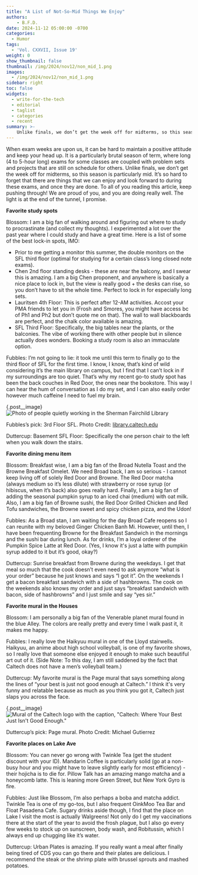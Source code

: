 ```yaml
---
title: "A List of Not-So-Mid Things We Enjoy"
authors:
    - B.F.D.
date: 2024-11-12 05:00:00 -0700
categories:
  - Humor
tags:
  - 'Vol. CXXVII, Issue 19'
weight: 0
show_thumbnail: false
thumbnail: /img/2024/nov12/non_mid_1.png
images:
  - /img/2024/nov12/non_mid_1.png
sidebar: right
toc: false
widgets:
  - write-for-the-tech
  - editorial
  - taglist
  - categories
  - recent
summary: >-
    Unlike finals, we don’t get the week off for midterms, so this season is particularly mid. To all of you reading this article, keep pushing through! We are proud of you, and you are doing really well. The light is at the end of the tunnel, I promise.
---
```


When exam weeks are upon us, it can be hard to maintain a positive attitude and keep your head up. It is a particularly brutal season of term, where long (4 to 5-hour long) exams for some classes are coupled with problem sets and projects that are still on schedule for others. Unlike finals, we don’t get the week off for midterms, so this season is particularly mid. It’s so hard to forget that there are things that we can enjoy and look forward to during these exams, and once they are done. To all of you reading this article, keep pushing through! We are proud of you, and you are doing really well. The light is at the end of the tunnel, I promise.

**Favorite study spots**

Blossom: I am a big fan of walking around and figuring out where to study to procrastinate (and collect my thoughts). I experimented a lot over the past year where I could study and have a great time. Here is a list of some of the best lock-in spots, IMO:

- Prior to me getting a monitor this summer, the double monitors on the SFL third floor (optimal for studying for a certain class’s long closed note exams).
- Chen 2nd floor standing desks - these are near the balcony, and I swear this is amazing. I am a big Chen proponent, and anywhere is basically a nice place to lock in, but the view is really good + the desks can rise, so you don’t have to sit the whole time. Perfect to lock in for especially long sets.
- Lauritsen 4th Floor: This is perfect after 12-AM activities. Accost your PMA friends to let you in (Frosh and Smores, you might have access bc of Ph1 and Ph2 but don’t quote me on that). The wall to wall blackboards are perfect, and the chalk color available is amazing.
- SFL Third Floor: Specifically, the big tables near the plants, or the balconies. The vibe of working there with other people but in silence actually does wonders. Booking a study room is also an immaculate option.

Fubbles: I’m not going to lie: it took me until this term to finally go to the third floor of SFL for the first time. I know, I know, that’s kind of wild considering it’s the main library on campus, but I find that I can’t lock in if my surroundings are too quiet. That’s why my recent go-to study spot has been the back couches in Red Door, the ones near the bookstore. This way I can hear the hum of conversation as I do my set, and I can also easily order however much caffeine I need to fuel my brain.

{.post__image}
![Photo of people quietly working in the Sherman Fairchild Library](/img/2024/nov12/non_mid_1.png)

Fubbles’s pick: 3rd Floor SFL. Photo Credit: [library.caltech.edu](http://library.caltech.edu/)

Duttercup: Basement SFL Floor: Specifically the one person chair to the left when you walk down the stairs.

**Favorite dining menu item**

Blossom: Breakfast wise, I am a big fan of the Broad Nutella Toast and the Browne Breakfast Omelet. We need Broad back, I am so serious - I cannot keep living off of solely Red Door and Browne. The Red Door matcha (always medium so it’s less dilute) with strawberry or rose syrup (or hibiscus, when it’s back) also goes really hard. Finally, I am a big fan of adding the seasonal pumpkin syrup to an iced chai (medium) with oat milk. Also, I am a big fan of Browne sushi, the Red Door Grilled Chicken and Red Tofu sandwiches, the Browne sweet and spicy chicken pizza, and the Udon!

Fubbles: As a Broad stan, I am waiting for the day Broad Cafe reopens so I can reunite with my beloved Ginger Chicken Banh Mi. However, until then, I have been frequenting Browne for the Breakfast Sandwich in the mornings and the sushi bar during lunch. As for drinks, I’m a loyal orderer of the Pumpkin Spice Latte at Red Door. (Yes, I know it's just a latte with pumpkin syrup added to it but it’s good, okay?)

Duttercup: Sunrise breakfast from Browne during the weekdays. I get that meal so much that the cook doesn’t even need to ask anymore “what is your order” because he just knows and says “I got it”. On the weekends I get a bacon breakfast sandwich with a side of hashbrowns. The cook on the weekends also knows my order and just says “breakfast sandwich with bacon, side of hashbrowns” and I just smile and say “yes sir.”

**Favorite mural in the Houses**

Blossom: I am personally a big fan of the Venerable planet mural found in the blue Alley. The colors are really pretty and every time I walk past it, it makes me happy.

Fubbles: I really love the Haikyuu mural in one of the Lloyd stairwells. Haikyuu, an anime about high school volleyball, is one of my favorite shows, so I really love that someone else enjoyed it enough to make such beautiful art out of it. (Side Note: To this day, I am still saddened by the fact that Caltech does not have a men’s volleyball team.)

Duttercup: My favorite mural is the Page mural that says something along the lines of “your best is just not good enough at Caltech.” I think it's very funny and relatable because as much as you think you got it, Caltech just slaps you across the face.

{.post__image}
![Mural of the Caltech logo with the caption, "Caltech: Where Your Best Just Isn't Good Enough."](/img/2024/nov12/non_mid_2.png)

Duttercup’s pick: Page mural. Photo Credit: Michael Gutierrez

**Favorite places on Lake Ave**

Blossom: You can never go wrong with Twinkle Tea (get the student discount with your ID). Mandarin Coffee is particularly solid (go at a non-busy hour and you might have to leave slightly early for most efficiency) - their hojicha is to die for. Pillow Talk has an amazing mango matcha and a honeycomb latte. This is leaning more Green Street, but New York Gyro is fire.

Fubbles: Just like Blossom, I’m also perhaps a boba and matcha addict. Twinkle Tea is one of my go-tos, but I also frequent OinkMoo Tea Bar and Float Pasadena Cafe. Sugary drinks aside though, I find that the place on Lake I visit the most is actually Walgreens! Not only do I get my vaccinations there at the start of the year to avoid the frosh plague, but I also go every few weeks to stock up on sunscreen, body wash, and Robitussin, which I always end up chugging like it’s water.

Duttercup: Urban Plates is amazing. If you really want a meal after finally being tired of CDS you can go there and their plates are delicious. I recommend the steak or the shrimp plate with brussel sprouts and mashed potatoes.